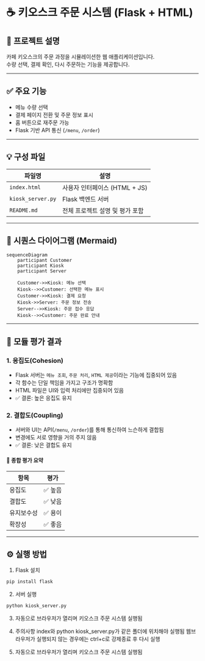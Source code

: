 
# ☕ 키오스크 주문 시스템 (Flask + HTML)

## 📌 프로젝트 설명

카페 키오스크의 주문 과정을 시뮬레이션한 웹 애플리케이션입니다.  
수량 선택, 결제 확인, 다시 주문하는 기능을 제공합니다.

---

## ✅ 주요 기능

- 메뉴 수량 선택
- 결제 페이지 전환 및 주문 정보 표시
- 홈 버튼으로 재주문 가능
- Flask 기반 API 통신 (`/menu`, `/order`)

---

## 💡 구성 파일

| 파일명 | 설명 |
|--------|------|
| `index.html` | 사용자 인터페이스 (HTML + JS) |
| `kiosk_server.py` | Flask 백엔드 서버 |
| `README.md` | 전체 프로젝트 설명 및 평가 포함

---

## 🧾 시퀀스 다이어그램 (Mermaid)

```mermaid
sequenceDiagram
    participant Customer
    participant Kiosk
    participant Server

    Customer->>Kiosk: 메뉴 선택
    Kiosk-->>Customer: 선택한 메뉴 표시
    Customer->>Kiosk: 결제 요청
    Kiosk->>Server: 주문 정보 전송
    Server-->>Kiosk: 주문 접수 응답
    Kiosk-->>Customer: 주문 완료 안내
```

---

## 🧪 모듈 평가 결과

### 1. 응집도(Cohesion)
- Flask 서버는 `메뉴 조회`, `주문 처리`, `HTML 제공`이라는 기능에 집중되어 있음
- 각 함수는 단일 책임을 가지고 구조가 명확함
- HTML 파일은 UI와 입력 처리에만 집중되어 있음
- ✅ 결론: 높은 응집도 유지

### 2. 결합도(Coupling)
- 서버와 UI는 API(`/menu`, `/order`)를 통해 통신하여 느슨하게 결합됨
- 변경에도 서로 영향을 거의 주지 않음
- ✅ 결론: 낮은 결합도 유지

#### 📌 종합 평가 요약

| 항목 | 평가 |
|------|------|
| 응집도 | ✅ 높음 |
| 결합도 | ✅ 낮음 |
| 유지보수성 | ✅ 용이 |
| 확장성 | ✅ 좋음 |

---

## ⚙️ 실행 방법

1. Flask 설치
```bash
pip install flask
```

2. 서버 실행
```bash
python kiosk_server.py
```
3. 자동으로 브라우저가 열리며 키오스크 주문 시스템 실행됨

4. 주의사항
index와 python kiosk_server.py가 같은 폴더에 위치해야 실행됨
웹브라우저가 실행되지 않는 경우에는 ctrl+c로 강제종료 후 다시 실행

3. 자동으로 브라우저가 열리며 키오스크 주문 시스템 실행됨
